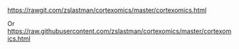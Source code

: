   https://rawgit.com/zslastman/cortexomics/master/cortexomics.html


  Or  
https://raw.githubusercontent.com/zslastman/cortexomics/master/cortexomics.html
